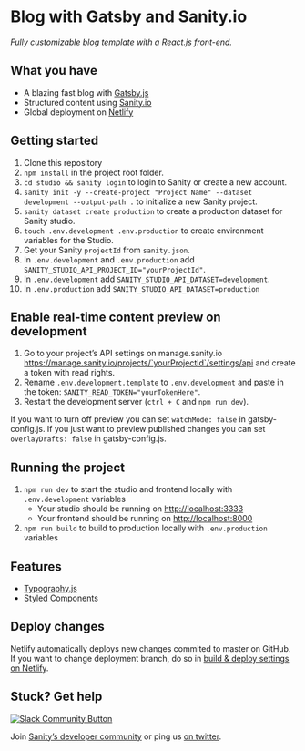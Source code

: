 # Blog with Gatsby and Sanity.io

_Fully customizable blog template with a React.js front-end._

## What you have

- A blazing fast blog with [Gatsby.js](https://gatsbyjs.org)
- Structured content using [Sanity.io](https://www.sanity.io)
- Global deployment on [Netlify](https://netlify.com)

## Getting started

1. Clone this repository
2. `npm install` in the project root folder.
3. `cd studio && sanity login` to login to Sanity or create a new account.
4. `sanity init -y --create-project "Project Name" --dataset development --output-path .` to initialize a new Sanity project.
5. `sanity dataset create production` to create a production dataset for Sanity studio.
6. `touch .env.development .env.production` to create environment variables for the Studio.
7. Get your Sanity `projectId` from `sanity.json`.
8. In `.env.development` and `.env.production` add `SANITY_STUDIO_API_PROJECT_ID="yourProjectId"`.
9. In `.env.development` add `SANITY_STUDIO_API_DATASET=development`.
10. In `.env.production` add `SANITY_STUDIO_API_DATASET=production`

## Enable real-time content preview on development

1. Go to your project’s API settings on manage.sanity.io https://manage.sanity.io/projects/`yourProjectId`/settings/api and create a token with read rights.
2. Rename `.env.development.template` to `.env.development` and paste in the token: `SANITY_READ_TOKEN="yourTokenHere"`.
3. Restart the development server (`ctrl + C` and `npm run dev`).

If you want to turn off preview you can set `watchMode: false` in gatsby-config.js. If you just want to preview published changes you can set `overlayDrafts: false` in gatsby-config.js.

## Running the project

1. `npm run dev` to start the studio and frontend locally with `.env.development` variables
   - Your studio should be running on [http://localhost:3333](http://localhost:3333)
   - Your frontend should be running on [http://localhost:8000](http://localhost:8000)
2. `npm run build` to build to production locally with `.env.production` variables

## Features

- [Typography.js](https://kyleamathews.github.io/typography.js/)
- [Styled Components](https://styled-components.com/)


## Deploy changes

Netlify automatically deploys new changes commited to master on GitHub. If you want to change deployment branch, do so in [build & deploy settings on Netlify](https://www.netlify.com/docs/continuous-deployment/#branches-deploys).

## Stuck? Get help

[![Slack Community Button](https://slack.sanity.io/badge.svg)](https://slack.sanity.io/)

Join [Sanity’s developer community](https://slack.sanity.io) or ping us [on twitter](https://twitter.com/sanity_io).
